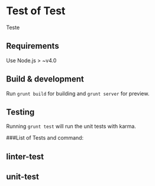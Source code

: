 # Test of Test

Teste

## Requirements

Use Node.js > ~v4.0

## Build & development

Run `grunt build` for building and `grunt server` for preview.

## Testing

Running `grunt test` will run the unit tests with karma.

###List of Tests and command:

## linter-test

## unit-test

##

##

##

##

##
